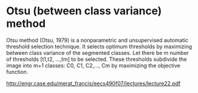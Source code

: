 # Otsu (between class variance) method
Otsu method (Otsu, 1979) is a nonparametric and unsupervised automatic threshold selection technique. It selects optimum
thresholds by maximizing between class variance of the segmented
classes. Let there be m number of thresholds [t1,t2, ...,tm] to be selected. These thresholds subdivide the image into m+1 classes: C0,
C1, C2,…, Cm by maximizing the objective function.

http://engr.case.edu/merat_francis/eecs490f07/lectures/lecture22.pdf
